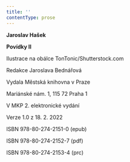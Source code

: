```yaml
---
title: ''
contentType: prose
---
```


**Jaroslav Hašek**

**Povídky II**

Ilustrace na obálce TonTonic/Shutterstock.com

  

Redakce Jaroslava Bednářová

Vydala Městská knihovna v Praze

  

Mariánské nám. 1, 115 72 Praha 1

V MKP 2. elektronické vydání

  

Verze 1.0 z 18. 2. 2022

ISBN 978-80-274-2151-0 (epub)

  

ISBN 978-80-274-2152-7 (pdf)

  

ISBN 978-80-274-2153-4 (prc)
